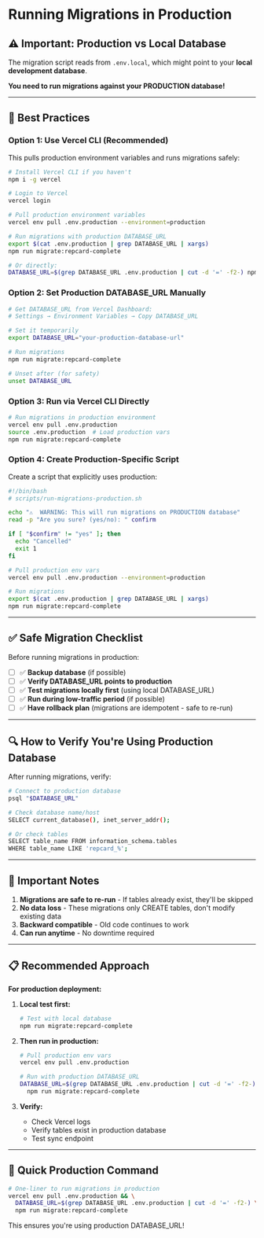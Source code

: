 # Running Migrations in Production

## ⚠️ Important: Production vs Local Database

The migration script reads from `.env.local`, which might point to your **local development database**. 

**You need to run migrations against your PRODUCTION database!**

---

## 🎯 Best Practices

### Option 1: Use Vercel CLI (Recommended)

This pulls production environment variables and runs migrations safely:

```bash
# Install Vercel CLI if you haven't
npm i -g vercel

# Login to Vercel
vercel login

# Pull production environment variables
vercel env pull .env.production --environment=production

# Run migrations with production DATABASE_URL
export $(cat .env.production | grep DATABASE_URL | xargs)
npm run migrate:repcard-complete

# Or directly:
DATABASE_URL=$(grep DATABASE_URL .env.production | cut -d '=' -f2-) npm run migrate:repcard-complete
```

### Option 2: Set Production DATABASE_URL Manually

```bash
# Get DATABASE_URL from Vercel Dashboard:
# Settings → Environment Variables → Copy DATABASE_URL

# Set it temporarily
export DATABASE_URL="your-production-database-url"

# Run migrations
npm run migrate:repcard-complete

# Unset after (for safety)
unset DATABASE_URL
```

### Option 3: Run via Vercel CLI Directly

```bash
# Run migrations in production environment
vercel env pull .env.production
source .env.production  # Load production vars
npm run migrate:repcard-complete
```

### Option 4: Create Production-Specific Script

Create a script that explicitly uses production:

```bash
#!/bin/bash
# scripts/run-migrations-production.sh

echo "⚠️  WARNING: This will run migrations on PRODUCTION database"
read -p "Are you sure? (yes/no): " confirm

if [ "$confirm" != "yes" ]; then
  echo "Cancelled"
  exit 1
fi

# Pull production env vars
vercel env pull .env.production --environment=production

# Run migrations
export $(cat .env.production | grep DATABASE_URL | xargs)
npm run migrate:repcard-complete
```

---

## ✅ Safe Migration Checklist

Before running migrations in production:

- [ ] ✅ **Backup database** (if possible)
- [ ] ✅ **Verify DATABASE_URL points to production**
- [ ] ✅ **Test migrations locally first** (using local DATABASE_URL)
- [ ] ✅ **Run during low-traffic period** (if possible)
- [ ] ✅ **Have rollback plan** (migrations are idempotent - safe to re-run)

---

## 🔍 How to Verify You're Using Production Database

After running migrations, verify:

```bash
# Connect to production database
psql "$DATABASE_URL"

# Check database name/host
SELECT current_database(), inet_server_addr();

# Or check tables
SELECT table_name FROM information_schema.tables 
WHERE table_name LIKE 'repcard_%';
```

---

## 🚨 Important Notes

1. **Migrations are safe to re-run** - If tables already exist, they'll be skipped
2. **No data loss** - These migrations only CREATE tables, don't modify existing data
3. **Backward compatible** - Old code continues to work
4. **Can run anytime** - No downtime required

---

## 📋 Recommended Approach

**For production deployment:**

1. **Local test first:**
   ```bash
   # Test with local database
   npm run migrate:repcard-complete
   ```

2. **Then run in production:**
   ```bash
   # Pull production env vars
   vercel env pull .env.production
   
   # Run with production DATABASE_URL
   DATABASE_URL=$(grep DATABASE_URL .env.production | cut -d '=' -f2-) \
     npm run migrate:repcard-complete
   ```

3. **Verify:**
   - Check Vercel logs
   - Verify tables exist in production database
   - Test sync endpoint

---

## 🎯 Quick Production Command

```bash
# One-liner to run migrations in production
vercel env pull .env.production && \
  DATABASE_URL=$(grep DATABASE_URL .env.production | cut -d '=' -f2-) \
  npm run migrate:repcard-complete
```

This ensures you're using production DATABASE_URL!

